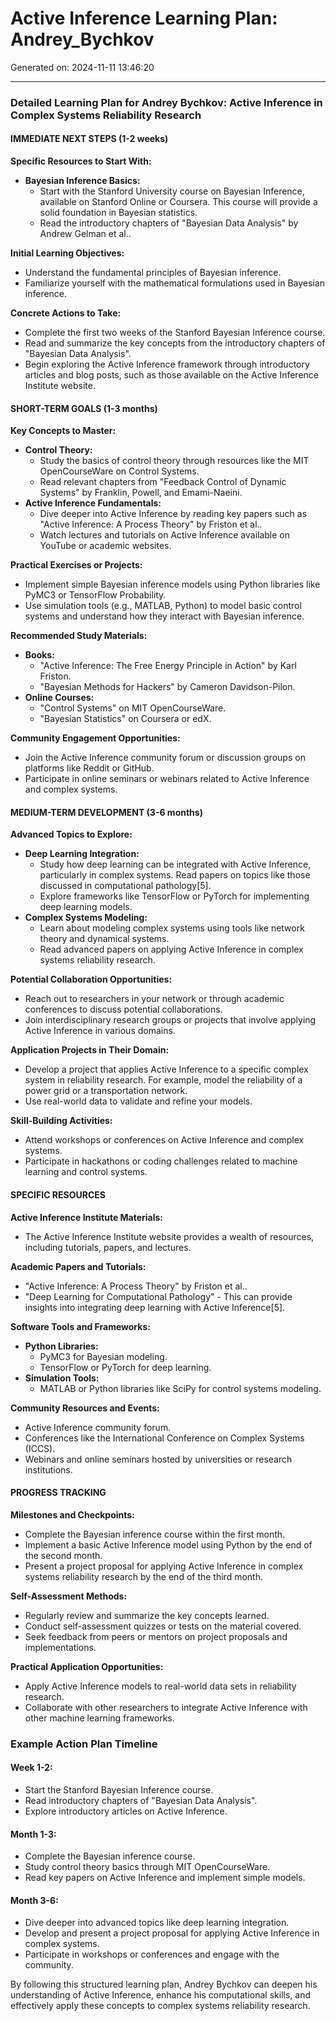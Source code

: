 # Active Inference Learning Plan: Andrey_Bychkov

Generated on: 2024-11-11 13:46:20

---

### Detailed Learning Plan for Andrey Bychkov: Active Inference in Complex Systems Reliability Research

#### IMMEDIATE NEXT STEPS (1-2 weeks)

**Specific Resources to Start With:**
- **Bayesian Inference Basics:**
  - Start with the Stanford University course on Bayesian Inference, available on Stanford Online or Coursera. This course will provide a solid foundation in Bayesian statistics.
  - Read the introductory chapters of "Bayesian Data Analysis" by Andrew Gelman et al..

**Initial Learning Objectives:**
- Understand the fundamental principles of Bayesian inference.
- Familiarize yourself with the mathematical formulations used in Bayesian inference.

**Concrete Actions to Take:**
- Complete the first two weeks of the Stanford Bayesian Inference course.
- Read and summarize the key concepts from the introductory chapters of "Bayesian Data Analysis".
- Begin exploring the Active Inference framework through introductory articles and blog posts, such as those available on the Active Inference Institute website.

#### SHORT-TERM GOALS (1-3 months)

**Key Concepts to Master:**
- **Control Theory:**
  - Study the basics of control theory through resources like the MIT OpenCourseWare on Control Systems.
  - Read relevant chapters from "Feedback Control of Dynamic Systems" by Franklin, Powell, and Emami-Naeini.
- **Active Inference Fundamentals:**
  - Dive deeper into Active Inference by reading key papers such as "Active Inference: A Process Theory" by Friston et al..
  - Watch lectures and tutorials on Active Inference available on YouTube or academic websites.

**Practical Exercises or Projects:**
- Implement simple Bayesian inference models using Python libraries like PyMC3 or TensorFlow Probability.
- Use simulation tools (e.g., MATLAB, Python) to model basic control systems and understand how they interact with Bayesian inference.

**Recommended Study Materials:**
- **Books:**
  - "Active Inference: The Free Energy Principle in Action" by Karl Friston.
  - "Bayesian Methods for Hackers" by Cameron Davidson-Pilon.
- **Online Courses:**
  - "Control Systems" on MIT OpenCourseWare.
  - "Bayesian Statistics" on Coursera or edX.

**Community Engagement Opportunities:**
- Join the Active Inference community forum or discussion groups on platforms like Reddit or GitHub.
- Participate in online seminars or webinars related to Active Inference and complex systems.

#### MEDIUM-TERM DEVELOPMENT (3-6 months)

**Advanced Topics to Explore:**
- **Deep Learning Integration:**
  - Study how deep learning can be integrated with Active Inference, particularly in complex systems. Read papers on topics like those discussed in computational pathology[5].
  - Explore frameworks like TensorFlow or PyTorch for implementing deep learning models.
- **Complex Systems Modeling:**
  - Learn about modeling complex systems using tools like network theory and dynamical systems.
  - Read advanced papers on applying Active Inference in complex systems reliability research.

**Potential Collaboration Opportunities:**
- Reach out to researchers in your network or through academic conferences to discuss potential collaborations.
- Join interdisciplinary research groups or projects that involve applying Active Inference in various domains.

**Application Projects in Their Domain:**
- Develop a project that applies Active Inference to a specific complex system in reliability research. For example, model the reliability of a power grid or a transportation network.
- Use real-world data to validate and refine your models.

**Skill-Building Activities:**
- Attend workshops or conferences on Active Inference and complex systems.
- Participate in hackathons or coding challenges related to machine learning and control systems.

#### SPECIFIC RESOURCES

**Active Inference Institute Materials:**
- The Active Inference Institute website provides a wealth of resources, including tutorials, papers, and lectures.

**Academic Papers and Tutorials:**
- "Active Inference: A Process Theory" by Friston et al..
- "Deep Learning for Computational Pathology" - This can provide insights into integrating deep learning with Active Inference[5].

**Software Tools and Frameworks:**
- **Python Libraries:**
  - PyMC3 for Bayesian modeling.
  - TensorFlow or PyTorch for deep learning.
- **Simulation Tools:**
  - MATLAB or Python libraries like SciPy for control systems modeling.

**Community Resources and Events:**
- Active Inference community forum.
- Conferences like the International Conference on Complex Systems (ICCS).
- Webinars and online seminars hosted by universities or research institutions.

#### PROGRESS TRACKING

**Milestones and Checkpoints:**
- Complete the Bayesian inference course within the first month.
- Implement a basic Active Inference model using Python by the end of the second month.
- Present a project proposal for applying Active Inference in complex systems reliability research by the end of the third month.

**Self-Assessment Methods:**
- Regularly review and summarize the key concepts learned.
- Conduct self-assessment quizzes or tests on the material covered.
- Seek feedback from peers or mentors on project proposals and implementations.

**Practical Application Opportunities:**
- Apply Active Inference models to real-world data sets in reliability research.
- Collaborate with other researchers to integrate Active Inference with other machine learning frameworks.

### Example Action Plan Timeline

#### Week 1-2:
- Start the Stanford Bayesian Inference course.
- Read introductory chapters of "Bayesian Data Analysis".
- Explore introductory articles on Active Inference.

#### Month 1-3:
- Complete the Bayesian inference course.
- Study control theory basics through MIT OpenCourseWare.
- Read key papers on Active Inference and implement simple models.

#### Month 3-6:
- Dive deeper into advanced topics like deep learning integration.
- Develop and present a project proposal for applying Active Inference in complex systems.
- Participate in workshops or conferences and engage with the community.

By following this structured learning plan, Andrey Bychkov can deepen his understanding of Active Inference, enhance his computational skills, and effectively apply these concepts to complex systems reliability research.